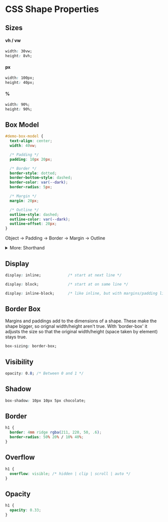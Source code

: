 # CSS Shape Properties

## Sizes
#### vh / vw
```css
width: 30vw;
height: 8vh;
```
#### px
```css
width: 100px;
height: 40px;
```
#### %
```css
width: 90%;
height: 90%;
```

## Box Model

```css
#demo-box-model {
  text-align: center;
  width: 40vw;

  /* Padding */
  padding: 10px 20px;

  /* Border */
  border-style: dotted;
  border-bottom-style: dashed;
  border-color: var(--dark);
  border-radius: 5px;

  /* Margin */
  margin: 20px;

  /* Outline */
  outline-style: dashed;
  outline-color: var(--dark);
  outline-offset: 20px;
}
```
Object -> Padding -> Border -> Margin -> Outline

<details>
    <summary>More: Shorthand</summary>

```css
margin: <margin-top> || <margin-right> || <margin-bottom> || <margin-left>
```

```css
outline: 2px dotted var(--dark-blue);
```
</details>

## Display

```css
display: inline;            /* start at next line */
```
```css
display: block;             /* start at on same line */
```
```css
display: inline-block;      /* like inline, but with margins/padding like block */
```

## Border Box
Margins and paddings add to the dimensions of a shape. These make the shape bigger, so orignal width/height aren't true. With 'border-box' it adjusts the size so that the original width/height (space taken by element) stays true. 
```css
box-sizing: border-box;
```

## Visibility
```css
opacity: 0.8; /* Between 0 and 1 */
```


## Shadow

```css
box-shadow: 10px 10px 5px chocolate;
```

## Border

```css
h1 {
  border: 4mm ridge rgba(211, 220, 50, .6);
  border-radius: 50% 20% / 10% 40%;
}
```

## Overflow

```css
h1 {
  overflow: visible; /* hidden | clip | scroll | auto */
}
```

## Opacity

```css
h1 {
  opacity: 0.33;
}
```